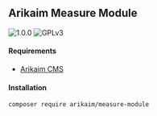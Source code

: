 ## Arikaim Measure Module
![1.0.0](https://img.shields.io/github/release/arikaim/measure-module.svg)
![GPLv3](https://img.shields.io/badge/License-GPLv3-blue.svg)


#### Requirements 
  * [Arikaim CMS](https://github.com/arikaim/arikaim)


#### Installation

```sh
composer require arikaim/measure-module
```
